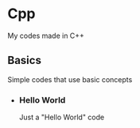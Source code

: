 # **Cpp**
My codes made in C++
## Basics
Simple codes that use basic concepts
- ### Hello World
  Just a "Hello World" code
